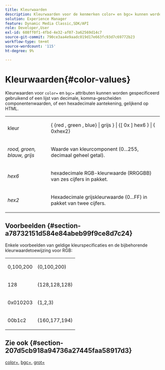 ```yaml
---
title: Kleurwaarden
description: Kleurwaarden voor de kenmerken color= en bgc= kunnen worden opgegeven met behulp van een lijst met decimale waarden, met komma's als scheidingsteken, of een hexadecimale notatie, vergelijkbaar met HTML.
solution: Experience Manager
feature: Dynamic Media Classic,SDK/API
role: Developer,User
exl-id: 608ff0f1-4fbd-4e32-af07-3a62569d14c7
source-git-commit: 790ce3aa4e9aadc019d17e663fc93d7c69772b23
workflow-type: tm+mt
source-wordcount: '115'
ht-degree: 9%

---
```


# Kleurwaarden{#color-values}

Kleurwaarden voor `color=` en `bgc=` attributen kunnen worden gespecificeerd gebruikend of een lijst van decimale, komma-gescheiden componentenwaarden, of een hexadecimale aantekening, gelijkend op HTML.

<table id="simpletable_9B3A231D5BB14A3DB2B42B341E198341"> 
 <tr class="strow"> 
  <td class="stentry"> <p><span class="varname"> kleur</span> </p></td> 
  <td class="stentry"> <p><span class="codeph">{ {red , green , blue} | grijs } | {[ 0x ] hex6 } | { 0xhex2}</span> </p></td> 
 </tr> 
 <tr class="strow"> 
  <td class="stentry"> <p><i>rood, groen, blauw, grijs</i> </p></td> 
  <td class="stentry"> <p>Waarde van kleurcomponent (0...255, decimaal geheel getal). </p></td> 
 </tr> 
 <tr class="strow"> 
  <td class="stentry"> <p><i>hex6</i> </p></td> 
  <td class="stentry"> <p>hexadecimale RGB-kleurwaarde (RRGGBB) van zes cijfers in pakket. </p></td> 
 </tr> 
 <tr class="strow"> 
  <td class="stentry"> <p><i>hex2</i> </p></td> 
  <td class="stentry"> <p>Hexadecimale grijskleurwaarde (0...FF) in pakket van twee cijfers. </p></td> 
 </tr> 
</table>

## Voorbeelden {#section-a78732151d584e84abeb99f9ce8d7c24}

Enkele voorbeelden van geldige kleurspecificaties en de bijbehorende kleurwaardetoewijzing voor RGB:

<table id="simpletable_837B3173020240A5B7B2DB2F4CC57352"> 
 <tr class="strow"> 
  <td class="stentry"> <p>0,100,200 </p></td> 
  <td class="stentry"> <p>(0,100,200) </p></td> 
 </tr> 
 <tr class="strow"> 
  <td class="stentry"> <p>128 </p></td> 
  <td class="stentry"> <p>(128,128,128) </p></td> 
 </tr> 
 <tr class="strow"> 
  <td class="stentry"> <p>0x010203 </p></td> 
  <td class="stentry"> <p>(1,2,3) </p></td> 
 </tr> 
 <tr class="strow"> 
  <td class="stentry"> <p>00b1c2 </p></td> 
  <td class="stentry"> <p>(160,177,194) </p></td> 
 </tr> 
</table>

## Zie ook {#section-207d5cb918a94736a27445faa58917d3}

[color=](../../../../../ir-api/http-protocol/image-rendering-api-ref/c-ir-http-protocol-ref/c-ir-http-protocol-command-reference/r-ir-http-color.md#reference-ea3cba9edfe94dbab86d8f123a9ed0aa), [bgc=](../../../../../ir-api/http-protocol/image-rendering-api-ref/c-ir-http-protocol-ref/c-ir-http-protocol-command-reference/r-ir-bgc.md#reference-3f5c78cea01c4a85aa582076d23aebb0), [grot=](../../../../../ir-api/http-protocol/image-rendering-api-ref/c-ir-http-protocol-ref/c-ir-http-protocol-command-reference/r-ir-grout.md#reference-73651cbbbc344adba2626ef950d3672a)
